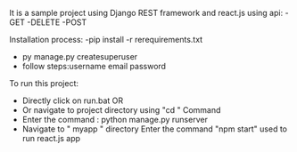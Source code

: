 It is a sample project using Django REST framework and react.js
using api:
      -GET
      -DELETE
      -POST

Installation process:
   -pip install -r rerequirements.txt
   - py manage.py createsuperuser
   - follow steps:username email password


To run this project:
   - Directly click on run.bat
             OR
   - Or navigate to project directory using "cd </path>" Command
   - Enter the command : python manage.py runserver
   - Navigate to " myapp " directory Enter the command "npm start" used to run react.js app
